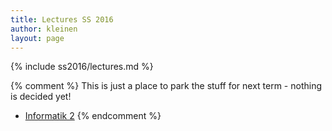 ```yaml
---
title: Lectures SS 2016
author: kleinen
layout: page
---
```


{% include ss2016/lectures.md %}

{% comment %}
This is just a place to park the stuff for next term - nothing is decided yet!
*   [Informatik 2](info2)
{% endcomment %}
